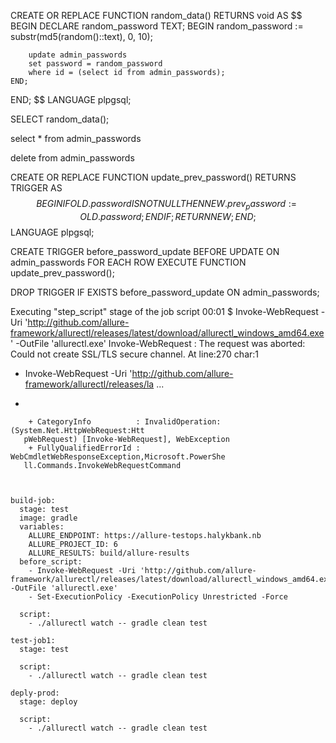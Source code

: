 CREATE OR REPLACE FUNCTION random_data()
RETURNS void AS
$$
BEGIN
    DECLARE
        random_password TEXT;
    BEGIN
        random_password := substr(md5(random()::text), 0, 10);
        
        update admin_passwords
        set password = random_password
        where id = (select id from admin_passwords);
    END;
END;
$$
LANGUAGE plpgsql;


SELECT random_data();

select *
from admin_passwords

delete from admin_passwords


CREATE OR REPLACE FUNCTION update_prev_password()
RETURNS TRIGGER AS
$$
BEGIN
    IF OLD.password IS NOT NULL THEN
        NEW.prev_password := OLD.password;
    END IF;
    RETURN NEW;
END;
$$
LANGUAGE plpgsql;

CREATE TRIGGER before_password_update
BEFORE UPDATE ON admin_passwords
FOR EACH ROW
EXECUTE FUNCTION update_prev_password();


DROP TRIGGER IF EXISTS before_password_update ON admin_passwords;



Executing "step_script" stage of the job script
00:01
$ Invoke-WebRequest -Uri 'http://github.com/allure-framework/allurectl/releases/latest/download/allurectl_windows_amd64.exe' -OutFile 'allurectl.exe'
Invoke-WebRequest : The request was aborted: Could not create SSL/TLS secure 
channel.
At line:270 char:1
+ Invoke-WebRequest -Uri 
'http://github.com/allure-framework/allurectl/releases/la ...
+ ~~~~~~~~~~~~~~~~~~~~~~~~~~~~~~~~~~~~~~~~~~~~~~~~~~~~~~~~~~~~~~~~~~~~~~~~~~~~~
~~~
    + CategoryInfo          : InvalidOperation: (System.Net.HttpWebRequest:Htt 
   pWebRequest) [Invoke-WebRequest], WebException
    + FullyQualifiedErrorId : WebCmdletWebResponseException,Microsoft.PowerShe 
   ll.Commands.InvokeWebRequestCommand



build-job:
  stage: test
  image: gradle
  variables:
    ALLURE_ENDPOINT: https://allure-testops.halykbank.nb
    ALLURE_PROJECT_ID: 6
    ALLURE_RESULTS: build/allure-results
  before_script:
    - Invoke-WebRequest -Uri 'http://github.com/allure-framework/allurectl/releases/latest/download/allurectl_windows_amd64.exe' -OutFile 'allurectl.exe'
    - Set-ExecutionPolicy -ExecutionPolicy Unrestricted -Force

  script: 
    - ./allurectl watch -- gradle clean test

test-job1:
  stage: test 
  
  script:
    - ./allurectl watch -- gradle clean test
  
deply-prod:
  stage: deploy
 
  script:
    - ./allurectl watch -- gradle clean test
 

